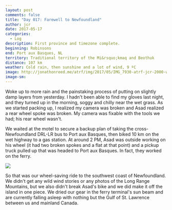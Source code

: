 ```yaml
---
layout: post
comments: false
title: "Day 017: Farewell to Newfoundland"
author: jcr
date: 2017-05-17
categories:
  - Log
description: First province and timezone complete.
beginning: Robinsons
end: Port aux Basques, NL
territory: Traditional territory of the Mi&rsquo;kmaq and Beothuk
distance: 107 km
weather: Cold rain, then sunshine and a lot of wind, 9 ºC
image: http://jonathonreed.me/atrf/img/2017/05/IMG_7930-atrf-jcr-2000-web.jpg
image-sm:
---
```


Woke up to more rain and the painstaking process of putting on slightly damp layers from yesterday. I hadn't been able to find my gloves last night, and they turned up in the morning, soggy and chilly near the wet grass. As we started packing up, I realized my camera was broken and Asad realized a rear wheel spoke was broken. My camera was fixable with the tools we had; his rear wheel wasn't.

We waited at the motel to secure a backup plan of taking the cross-Newfoundland DRL-LR bus to Port aux Basques, then biked 10 km on the wet highway to a gas station. At around 2 PM, Asad was outside working on his wheel (it had two broken spokes and a flat at that point) and a pickup truck pulled up that was headed to Port aux Basques. In fact, they worked on the ferry.

<img src="http://jonathonreed.me/atrf/img/2017/05/IMG_7927-atrf-ac-2000-web.jpg">

So that was our wheel-saving ride to the southwest coast of Newfoundland. We didn't get any wild wind stories or any photos of the Long Range Mountains, but we also didn't break Asad's bike and we did make it off the island in one piece. We dried our gear in the ferry terminal's sun beam and are currently falling asleep with nothing but the Gulf of St. Lawrence between us and mainland Canada.